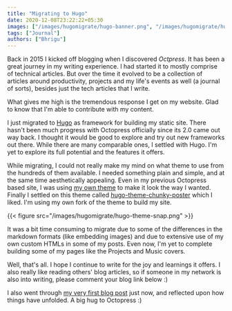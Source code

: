 ```yaml
---
title: "Migrating to Hugo"
date: 2020-12-08T23:22:22+05:30
images: ["/images/hugomigrate/hugo-banner.png", "/images/hugomigrate/hugo-theme-snap.png"]
tags: ["Journal"]
authors: ["Bhrigu"]
---
```


Back in 2015 I kicked off blogging when I discovered *Octpress*. It has been a great journey in my writing experience. I had started it to mostly comprise of technical articles. <!--more--> But over the time it evolved to be a collection of articles around productivity, projects and my life's events as well (a journal of sorts), besides just the tech articles that I write. 

What gives me high is the tremendous response I get on my website. Glad to know that I'm able to contribute with my content.


I just migrated to [Hugo](https://gohugo.io/) as framework for building my static site. There hasn't been much progress with Octopress officially since its 2.0 came out way back. I thought it would be good to explore and try out new frameworks out there. While there are many comparable ones, I settled with Hugo. I'm yet to explore its full potential and the features it offers.

While migrating, I could not really make my mind on what theme to use from the hundreds of them available. I needed something plain and simple, and at the same time aesthetically appealing. Even in my previous Octopress based site, I was using [my own theme](https://github.com/bhrigu123/abacus) to make it look the way I wanted. Finally I settled on this theme called [hugo-theme-chunky-poster](https://github.com/puresyntax71/hugo-theme-chunky-poster/) which I liked. I'm using my own fork of the theme to build my site.

{{< figure src="/images/hugomigrate/hugo-theme-snap.png" >}}

It was a bit time consuming to migrate due to some of the differences in the markdown formats (like embedding images) and due to extensive use of my own custom HTMLs in some of my posts. Even now, I'm yet to complete building some of my pages like the Projects and Music covers.

Well, that's all. I hope I continue to write for the joy and learnings it offers. I also really like reading others' blog articles, so if someone in my network is also into writing, please comment your blog link below :)

I also went through [my very first blog post](/post/the-game-is-on/) just now, and reflected upon how things have unfolded. A big hug to Octopress :)
